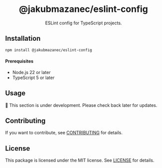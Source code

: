 <!-- header -->
<div align="center">

# @jakubmazanec/eslint-config

ESLint config for TypeScript projects.

</div>
<!-- header -->

## Installation

```sh
npm install @jakubmazanec/eslint-config
```

<!-- prerequisites -->

#### Prerequisites

- Node.js 22 or later
- TypeScript 5 or later
<!-- prerequisites -->

## Usage

🚧 This section is under development. Please check back later for updates.

## Contributing

If you want to contribute, see [CONTRIBUTING](./CONTRIBUTING.md) for details.

## License

This package is licensed under the MIT license. See [LICENSE](./LICENSE.md) for details.

